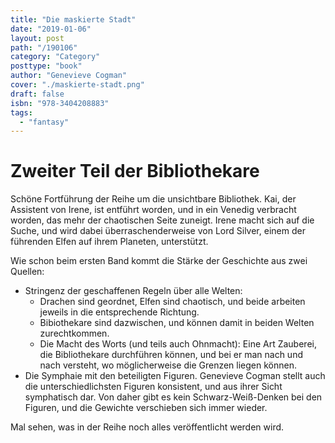 ```yaml
---
title: "Die maskierte Stadt"
date: "2019-01-06"
layout: post
path: "/190106"
category: "Category"
posttype: "book"
author: "Genevieve Cogman"
cover: "./maskierte-stadt.png"
draft: false
isbn: "978-3404208883"
tags:
  - "fantasy"
---
```


# Zweiter Teil der Bibliothekare

Schöne Fortführung der Reihe um die unsichtbare Bibliothek. Kai, der Assistent von Irene, ist entführt worden, und in ein Venedig verbracht worden, das mehr der chaotischen Seite zuneigt. Irene macht sich auf die Suche, und wird dabei überraschenderweise von Lord Silver, einem der führenden Elfen auf ihrem Planeten, unterstützt.

Wie schon beim ersten Band kommt die Stärke der Geschichte aus zwei Quellen:

* Stringenz der geschaffenen Regeln über alle Welten:
  * Drachen sind geordnet, Elfen sind chaotisch, und beide arbeiten jeweils in die entsprechende Richtung.
  * Bibiothekare sind dazwischen, und können damit in beiden Welten zurechtkommen.
  * Die Macht des Worts (und teils auch Ohnmacht): Eine Art Zauberei, die Bibliothekare durchführen können, und bei er man nach und nach versteht, wo möglicherweise die Grenzen liegen können.
* Die Symphaie mit den beteiligten Figuren. Genevieve Cogman stellt auch die unterschiedlichsten Figuren konsistent, und aus ihrer Sicht symphatisch dar. Von daher gibt es kein Schwarz-Weiß-Denken bei den Figuren, und die Gewichte verschieben sich immer wieder.

Mal sehen, was in der Reihe noch alles veröffentlicht werden wird.